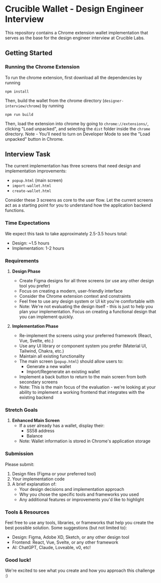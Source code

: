 # Crucible Wallet - Design Engineer Interview

This repository contains a Chrome extension wallet implementation that serves as the base for the design engineer interview at Crucible Labs.

## Getting Started

### Running the Chrome Extension

To run the chrome extension, first download all the dependencies by running 
```
npm install
```

Then, build the wallet from the chrome directory (`designer-interview/chrome`) by running
```
npm run build
```

Then, load the extension into chrome by going to `chrome://extensions/`, clicking "Load unpacked", and selecting the `dist` folder inside the `chrome` directory. Note - You'll need to turn on Developer Mode to see the "Load unpacked" button in Chrome.

## Interview Task

The current implementation has three screens that need design and implementation improvements:
- `popup.html` (main screen)
- `import-wallet.html`
- `create-wallet.html`

Consider these 3 screens as core to the user flow. Let the current screens act as a starting point for you to understand how the application backend functions.

### Time Expectations
We expect this task to take approximately 2.5-3.5 hours total:
- Design: ~1.5 hours
- Implementation: 1-2 hours

### Requirements

1. **Design Phase**
   - Create Figma designs for all three screens (or use any other design tool you prefer)
   - Focus on creating a modern, user-friendly interface
   - Consider the Chrome extension context and constraints
   - Feel free to use any design system or UI kit you're comfortable with
   - Note: We're not evaluating the design itself - this is just to help you plan your implementation. Focus on creating a functional design that you can implement quickly.

2. **Implementation Phase**
   - Re-implement the screens using your preferred framework (React, Vue, Svelte, etc.)
   - Use any UI library or component system you prefer (Material UI, Tailwind, Chakra, etc.)
   - Maintain all existing functionality
   - The main screen (`popup.html`) should allow users to:
     - Generate a new wallet
     - Import/Regenerate an existing wallet
   - Implement a back button to return to the main screen from both secondary screens
   - Note: This is the main focus of the evaluation - we're looking at your ability to implement a working frontend that integrates with the existing backend

### Stretch Goals

1. **Enhanced Main Screen**
   - If a user already has a wallet, display their:
     - SS58 address
     - Balance
   - Note: Wallet information is stored in Chrome's application storage

### Submission

Please submit:
1. Design files (Figma or your preferred tool)
2. Your implementation code
3. A brief explanation of:
   - Your design decisions and implementation approach
   - Why you chose the specific tools and frameworks you used
   - Any additional features or improvements you'd like to highlight

### Tools & Resources
Feel free to use any tools, libraries, or frameworks that help you create the best possible solution. Some suggestions (but not limited to):
- Design: Figma, Adobe XD, Sketch, or any other design tool
- Frontend: React, Vue, Svelte, or any other framework
- AI: ChatGPT, Claude, Loveable, v0, etc! 

### Good luck! 
We're excited to see what you create and how you approach this challenge :) 